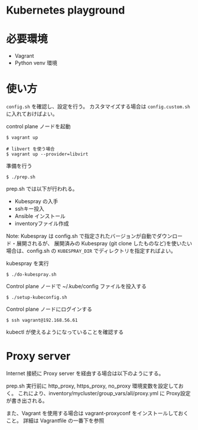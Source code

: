 # Kubernetes playground

# 必要環境

* Vagrant
* Python venv 環境

# 使い方

`config.sh` を確認し、設定を行う。
カスタマイズする場合は `config.custom.sh` に入れておけばよい。

control plane ノードを起動

    $ vagrant up
    
    # libvert を使う場合
    $ vagrant up --provider=libvirt


準備を行う

    $ ./prep.sh

prep.sh では以下が行われる。

* Kubespray の入手
* sshキー投入
* Ansible インストール
* inventoryファイル作成

Note: Kubespray は config.sh で指定されたバージョンが自動でダウンロード・展開されるが、
展開済みの Kubespray (git clone したものなど)を使いたい場合は、config.sh の
`KUBESPRAY_DIR` でディレクトリを指定すればよい。

kubespray を実行

    $ ./do-kubespray.sh

Control plane ノードで ~/.kube/config ファイルを投入する

    $ ./setup-kubeconfig.sh

Control plane ノードにログインする

    $ ssh vagrant@192.168.56.61

kubectl が使えるようになっていることを確認する

# Proxy server

Internet 接続に Proxy server を経由する場合は以下のようにする。

prep.sh 実行前に http_proxy, https_proxy, no_proxy 環境変数を設定しておく。
これにより、inventory/mycluster/group_vars/all/proxy.yml に Proxy設定が書き出される。

また、Vagrant を使用する場合は vagrant-proxyconf をインストールしておくこと。
詳細は Vagrantfile の一番下を参照
